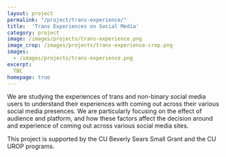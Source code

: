 ```yaml
---
layout: project
permalink: "/project/trans-experience/"
title:  'Trans Experiences on Social Media'
category: project
image: /images/projects/trans-experience.png
image_crop: /images/projects/trans-experience-crop.png
images:
  - /images/projects/trans-experience.png
excerpt:
  TBC
homepage: true
---
```


We are studying the experiences of trans and non-binary social media users to understand their experiences with coming out across their various social media presences. We are particularly focusing on the effect of audience and platform, and how these factors affect the decision around and experience of coming out across various social media sites.

<!-- There are initially two phases in this project. We are currently in Phase 1, conducting exploratory interviews with participants. -->

<!-- #### Phase 1: Exploratory Interviews

In this phase, we seek to understand what social media platforms are being used by trans users, how they are using them, and how they feel system design and their audiences affect they way they use them. This includes exploring how identity is constructed and changes over time in different social medias, as well how online interactions can lead to positive or negative outcomes.

#### Phase 2: Trace Ethnography and Network Analysis

Following Phase 1, we anticipate conducting a trace ethnography and network analysis using donated data from participants' social media. In this approach, we will observe what users post on social media, how they utilize system features to control the audience to these posts, and how this controlled audience responds. This phase will examine how these behaviors vary across the various social media sites that participants use.

#### Research Team

This project is led by Anthony Pinter, a PhD student in the Identity Lab. Anthony's pronouns are he/his. More information about Anthony can be found on the [About](http://cmci.colorado.edu/idlab/about/) page. Anthony's advisor, Dr. Jed Brubaker, is also involved in the project, and has experience in this research area (see [Haimson, Brubaker, Dombrowski, & Hayes, 2015](http://cmci.colorado.edu/idlab/assets/bibliography/pdf/p1176-haimson.pdf) and [Haimson, Brubaker, Dombrowski, & Hayes, 2016](http://cmci.colorado.edu/idlab/assets/bibliography/pdf/p2895-haimson.pdf)).

Currently supporting Anthony in this project are two undergraduate research assistants:
- Kayden Adams is an undergraduate student at CU Boulder, majoring in Computer Science. Kayden's pronouns are they/them.
- Rachael Robinson is an undergraduate student at CU Boulder, majoring in Applied Mathematics. Rachael's pronouns are she/her. -->

This project is supported by the CU Beverly Sears Small Grant and the CU UROP programs.

